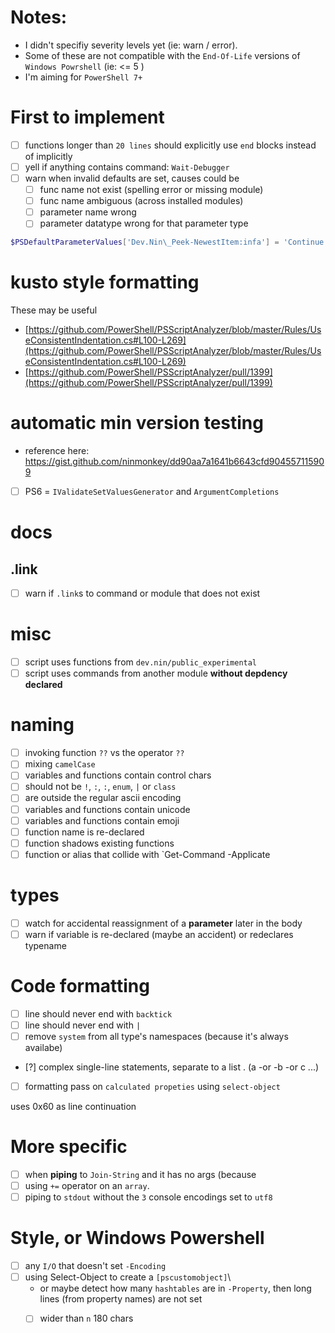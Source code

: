 <!--

<file:///H:\data\2023\pwsh\sketches\2023-04\sketch▸AST%20▸FormatLongLines.code-workspace>

-->

# Notes:

- I didn't specifiy severity levels yet (ie: warn / error). 
- Some of these are not compatible with the `End-Of-Life` versions of `Windows Powrshell` (ie: <= 5 )
- I'm aiming for `PowerShell 7+` 

# First to implement

- [ ] functions longer than `20 lines` should explicitly use `end` blocks instead of implicitly
- [ ] yell if anything contains command: `Wait-Debugger`
- [ ] warn when invalid defaults are set, causes could be
  - [ ] func name not exist (spelling error or missing module)
  - [ ] func name ambiguous (across installed modules)
  - [ ] parameter name wrong
  - [ ] parameter datatype wrong for that parameter type
```ps1
$PSDefaultParameterValues['Dev.Nin\_Peek-NewestItem:infa'] = 'Continue'
```

# kusto style formatting


These may be useful

- [https://github.com/PowerShell/PSScriptAnalyzer/blob/master/Rules/UseConsistentIndentation.cs#L100-L269](https://github.com/PowerShell/PSScriptAnalyzer/blob/master/Rules/UseConsistentIndentation.cs#L100-L269)
- [https://github.com/PowerShell/PSScriptAnalyzer/pull/1399](https://github.com/PowerShell/PSScriptAnalyzer/pull/1399)

# automatic min version testing

- reference here: <https://gist.github.com/ninmonkey/dd90aa7a1641b6643cfd904557115909>

- [ ] PS6 = `IValidateSetValuesGenerator` and `ArgumentCompletions`

# docs

## .link

  - [ ] warn if `.link`s to command or module that does not exist

# misc

- [ ] script uses functions from `dev.nin/public_experimental`
- [ ] script uses commands from another module **without depdency declared**

# naming

- [ ] invoking function `??` vs the operator `??`
- [ ] mixing `camelCase`
- [ ] variables and functions contain control chars
- [ ] should not be `!`, `:`, `:`, `enum`, `|` or `class`
- [ ] are outside the regular ascii encoding 
- [ ] variables and functions contain unicode
- [ ] variables and functions contain emoji
- [ ] function name is re-declared 
- [ ] function shadows existing functions
- [ ] function or alias that collide with `Get-Command -Applicate

# types

- [ ] watch for accidental reassignment of a **parameter** later in the body
- [ ] warn if variable is re-declared (maybe an accident) or redeclares typename

# Code formatting

- [ ] line should never end with `backtick`
- [ ] line should never end with `|`
- [ ] remove `system` from all type's namespaces (because it's always availabe)
- [?] complex single-line statements, separate to a list . (a -or -b -or c ...) 
- [ ] formatting pass on `calculated propeties` using `select-object`

uses <backtick> 0x60 as line continuation
  
 # More specific
  
 - [ ] when **piping** to `Join-String` and it has no args (because
 - [ ] using `+=` operator on an `array`.
 - [ ] piping to `stdout` without the `3` console encodings set to `utf8`
  
# Style, or Windows Powershell

- [ ] any `I/O` that doesn't set `-Encoding`
- [ ] using Select-Object to create a `[pscustomobject]`\
  - or maybe detect how many `hashtables` are in `-Property`, then long lines (from property names) are not set
  - [ ] wider than `n` 180 chars
  
  
